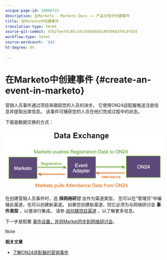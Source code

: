 ```yaml
---
unique-page-id: 10096725
description: 在Marketo - Marketo Docs —— 产品文档中创建事件
title: 在Marketo中创建事件
translation-type: tm+mt
source-git-commit: 47b2fee7d146c3dc558d4bbb10070683f4cdfd3d
workflow-type: tm+mt
source-wordcount: '141'
ht-degree: 0%

---
```



# 在Marketo中创建事件 {#create-an-event-in-marketo}

营销人员事件通过项目来跟踪您的人员的进步。 它使用ON24适配器推送注册信息并提取出席信息。 该事件可捕获您的人员在他们完成过程中的状态。

下面是数据交换的方式：

![](assets/image2015-12-16-13-33-56.png)

在创建营销人员事件时，选 **择网络研讨** 会作为渠道类型。 您可以在“管理员”中编辑此渠道，也可以创建新渠道。 如果您创建新渠道，则它必须为与网络研讨会 **事件类型** ，以便进行集成。 请参 [阅创建项目渠道](../../../../../product-docs/administration/tags/create-a-program-channel.md) ，以了解更多信息。

下一步是配置 [事件设置，并将Market同步到网络研讨会](https://docs.marketo.com/x/IRCa)。

>[!NOTE]
>
>**相关文章**
>
>* [了解ON24适配器的营销事件](understanding-marketo-on24-adapter-events.md)

>



